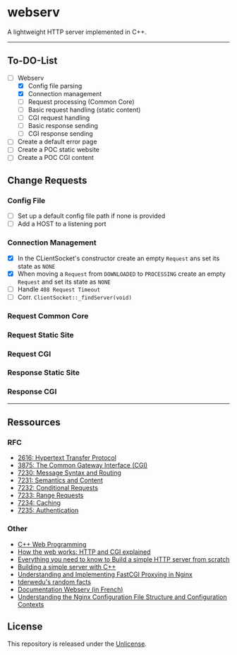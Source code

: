 # webserv
A lightweight HTTP server implemented in C++.

---

## To-DO-List

 - [ ] Webserv
	- [x] Config file parsing
	- [x] Connection management
	- [ ] Request processing (Common Core)
	- [ ] Basic request handling (static content)
	- [ ] CGI request handling
	- [ ] Basic response sending
	- [ ] CGI response sending
 - [ ] Create a default error page
 - [ ] Create a POC static website
 - [ ] Create a POC CGI content

## Change Requests

### Config File
 - [ ] Set up a default config file path if none is provided
 - [ ] Add a HOST to a listening port
### Connection Management
<!-- To avoid bugs or dull checks: 
     - deque should never be empty
     - last item should always be ready to hold the next incomming request
-->
 - [x] In the CLientSocket's constructor create an empty `Request` ans set its state as `NONE`
 - [x] When moving a `Request` from `DOWNLOADED` to `PROCESSING` create an empty `Request` and set its state as `NONE`
 - [ ] Handle `408 Request Timeout`
 - [ ] Corr. `ClientSocket::_findServer(void)`
### Request Common Core
### Request Static Site
### Request CGI
### Response Static Site
### Response CGI

---

## Ressources

### RFC

- [2616: Hypertext Transfer Protocol](https://www.rfc-editor.org/rfc/pdfrfc/rfc2616.txt.pdf)
- [3875: The Common Gateway Interface (CGI)](https://www.rfc-editor.org/rfc/pdfrfc/rfc3875.txt.pdf)
- [7230: Message Syntax and Routing](https://www.rfc-editor.org/rfc/pdfrfc/rfc7230.txt.pdf)
- [7231: Semantics and Content](https://www.rfc-editor.org/rfc/pdfrfc/rfc7231.txt.pdf)
- [7232: Conditional Requests](https://www.rfc-editor.org/rfc/pdfrfc/rfc7232.txt.pdf)
- [7233: Range Requests](https://www.rfc-editor.org/rfc/pdfrfc/rfc7233.txt.pdf)
- [7234: Caching](https://www.rfc-editor.org/rfc/pdfrfc/rfc7234.txt.pdf)
- [7235: Authentication](https://www.rfc-editor.org/rfc/pdfrfc/rfc7235.txt.pdf)

### Other

- [C++ Web Programming](https://www.tutorialspoint.com/cplusplus/cpp_web_programming.htm)
- [How the web works: HTTP and CGI explained](https://www.garshol.priv.no/download/text/http-tut.html)
- [Everything you need to know to Build a simple HTTP server from scratch](https://medium.com/from-the-scratch/http-server-what-do-you-need-to-know-to-build-a-simple-http-server-from-scratch-d1ef8945e4fa)
- [Building a simple server with C++](https://ncona.com/2019/04/building-a-simple-server-with-cpp/)
- [Understanding and Implementing FastCGI Proxying in Nginx](https://www.digitalocean.com/community/tutorials/understanding-and-implementing-fastcgi-proxying-in-nginx)
- [tderwedu's random facts](https://github.com/tderwedu/42cursus/blob/main/12_Inception/RandomFacts.md)
- [Documentation Webserv (in French)](https://www.notion.so/etelcode/Documentation-Webserv-320727979ffd4176a7dd5ba41aaadf46)
- [Understanding the Nginx Configuration File Structure and Configuration Contexts](https://www.digitalocean.com/community/tutorials/understanding-the-nginx-configuration-file-structure-and-configuration-contexts)

## License

This repository is released under the [Unlicense](https://github.com/maxdesalle/webserv/blob/main/LICENSE).
